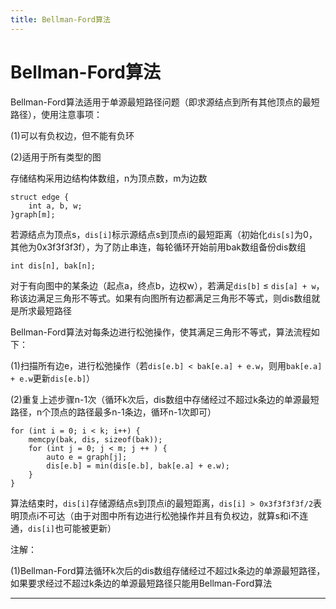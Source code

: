 ```yaml
---
title: Bellman-Ford算法
---
```


# Bellman-Ford算法

<script type="text/javascript" src="/include/head.js"></script>

Bellman-Ford算法适用于单源最短路径问题（即求源结点到所有其他顶点的最短路径），使用注意事项：

(1)可以有负权边，但不能有负环

(2)适用于所有类型的图

存储结构采用边结构体数组，n为顶点数，m为边数

```
struct edge {
    int a, b, w;
}graph[m];
```

若源结点为顶点s，`dis[i]`标示源结点s到顶点i的最短距离（初始化`dis[s]`为0，其他为0x3f3f3f3f），为了防止串连，每轮循环开始前用bak数组备份dis数组

```
int dis[n], bak[n];
```

对于有向图中的某条边（起点a，终点b，边权w），若满足`dis[b]` $\leqslant$ `dis[a] + w`，称该边满足三角形不等式。如果有向图所有边都满足三角形不等式，则dis数组就是所求最短路径

Bellman-Ford算法对每条边进行松弛操作，使其满足三角形不等式，算法流程如下：

(1)扫描所有边e，进行松弛操作（若`dis[e.b] < bak[e.a] + e.w`，则用`bak[e.a] + e.w`更新`dis[e.b]`）

(2)重复上述步骤n-1次（循环k次后，dis数组中存储经过不超过k条边的单源最短路径，n个顶点的路径最多n-1条边，循环n-1次即可）

```
for (int i = 0; i < k; i++) {
    memcpy(bak, dis, sizeof(bak));
    for (int j = 0; j < m; j ++ ) {
        auto e = graph[j];
        dis[e.b] = min(dis[e.b], bak[e.a] + e.w);
    }
}
```

算法结束时，`dis[i]`存储源结点s到顶点i的最短距离，`dis[i] > 0x3f3f3f3f/2`表明顶点i不可达（由于对图中所有边进行松弛操作并且有负权边，就算s和i不连通，`dis[i]`也可能被更新）

注解：

(1)Bellman-Ford算法循环k次后的dis数组存储经过不超过k条边的单源最短路径，如果要求经过不超过k条边的单源最短路径只能用Bellman-Ford算法

---

<script type="text/javascript" src="/include/tail.js"></script>
